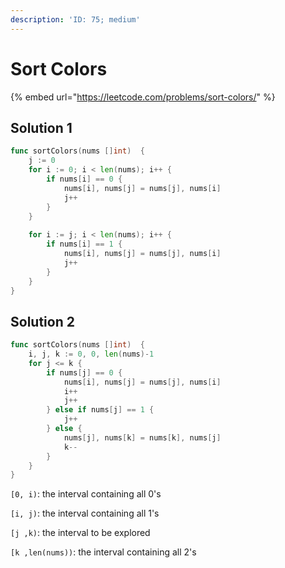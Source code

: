 ```yaml
---
description: 'ID: 75; medium'
---
```


# Sort Colors

{% embed url="https://leetcode.com/problems/sort-colors/" %}

## Solution 1

```go
func sortColors(nums []int)  {
    j := 0
    for i := 0; i < len(nums); i++ {
        if nums[i] == 0 {
            nums[i], nums[j] = nums[j], nums[i]
            j++
        }
    }
    
    for i := j; i < len(nums); i++ {
        if nums[i] == 1 {
            nums[i], nums[j] = nums[j], nums[i]
            j++
        }
    }
}
```

## Solution 2

```go
func sortColors(nums []int)  {
    i, j, k := 0, 0, len(nums)-1
    for j <= k {
        if nums[j] == 0 {
            nums[i], nums[j] = nums[j], nums[i]
            i++
            j++
        } else if nums[j] == 1 {
            j++
        } else {
            nums[j], nums[k] = nums[k], nums[j]
            k--
        }
    }
}
```

`[0, i)`: the interval containing all 0's

`[i, j)`: the interval containing all 1's

`[j ,k)`: the interval to be explored

`[k ,len(nums))`: the interval containing all 2's

